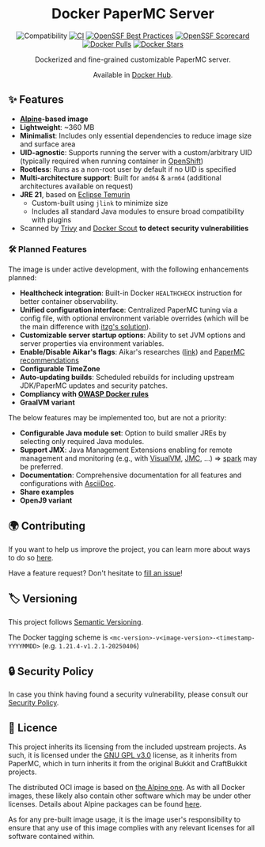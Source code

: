 <h1 align="center">Docker PaperMC Server</h1>

<div align="center">

![Compatibility](https://img.shields.io/badge/PaperMC_Support-v1.21.4-blue)
[![CI](https://github.com/Djaytan/docker-papermc-server/actions/workflows/ci.yml/badge.svg?branch=main)](https://github.com/Djaytan/docker-papermc-server/actions/workflows/ci.yml)
[![OpenSSF Best Practices](https://www.bestpractices.dev/projects/10360/badge)](https://www.bestpractices.dev/projects/10360)
[![OpenSSF Scorecard](https://api.securityscorecards.dev/projects/github.com/Djaytan/docker-papermc-server/badge)](https://securityscorecards.dev/viewer/?uri=github.com/Djaytan/docker-papermc-server)<br/>
[![Docker Pulls](https://img.shields.io/docker/pulls/djaytan/papermc-server.svg?logo=docker)](https://hub.docker.com/r/djaytan/papermc-server/)
[![Docker Stars](https://img.shields.io/docker/stars/djaytan/papermc-server.svg?logo=docker)](https://hub.docker.com/r/djaytan/papermc-server/)

Dockerized and fine-grained customizable PaperMC server.

Available in [Docker Hub](https://hub.docker.com/r/djaytan/papermc-server).

</div>

## ✨ Features

* **[Alpine](https://hub.docker.com/_/alpine)-based image**
* **Lightweight**: ~360 MB
* **Minimalist**: Includes only essential dependencies to reduce image size and surface area
* **UID-agnostic**: Supports running the server with a custom/arbitrary UID (typically required when running container
  in [OpenShift](https://www.redhat.com/fr/technologies/cloud-computing/openshift))
* **Rootless**: Runs as a non-root user by default if no UID is specified
* **Multi-architecture support**: Built for `amd64` & `arm64` (additional architectures available on request)
* **JRE 21**, based on [Eclipse Temurin](https://hub.docker.com/_/eclipse-temurin)
  * Custom-built using `jlink` to minimize size
  * Includes all standard Java modules to ensure broad compatibility with plugins
* Scanned by [Trivy](https://trivy.dev/latest/) and [Docker Scout](https://docs.docker.com/scout/) **to detect security vulnerabilities**

### 🛠️ Planned Features

The image is under active development, with the following enhancements planned:

* **Healthcheck integration**: Built-in Docker `HEALTHCHECK` instruction for better container observability.
* **Unified configuration interface**: Centralized PaperMC tuning via a config file, with optional environment variable overrides (which will be the main difference with [itzg's solution](https://docker-minecraft-server.readthedocs.io/en/latest/configuration/interpolating/)).
* **Customizable server startup options**: Ability to set JVM options and server properties via environment variables.
* **Enable/Disable Aikar's flags**: Aikar's researches ([link](https://aikar.co/2018/07/02/tuning-the-jvm-g1gc-garbage-collector-flags-for-minecraft/)) and [PaperMC recommendations](https://docs.papermc.io/paper/aikars-flags/)
* **Configurable TimeZone**
* **Auto-updating builds**: Scheduled rebuilds for including upstream JDK/PaperMC updates and security patches.
* **Compliancy with [OWASP Docker rules](https://cheatsheetseries.owasp.org/cheatsheets/Docker_Security_Cheat_Sheet.html)**
* **GraalVM variant**

The below features may be implemented too, but are not a priority:

* **Configurable Java module set**: Option to build smaller JREs by selecting only required Java modules.
* **Support JMX**: Java Management Extensions enabling for remote management and monitoring (e.g., with [VisualVM](https://visualvm.github.io/), [JMC](https://openjdk.org/projects/jmc/), ...) => [spark](https://docs.papermc.io/paper/profiling/) may be preferred.
* **Documentation**: Comprehensive documentation for all features and configurations with [AsciiDoc](https://asciidoc.org/).
* **Share examples**
* **OpenJ9 variant**

## 🌍 Contributing

If you want to help us improve the project, you can learn more about ways to do so [here](docs/CONTRIBUTING.md).

Have a feature request? Don't hesitate to [fill an issue](https://github.com/Djaytan/docker-papermc-server/issues)!

## 🏷️ Versioning

This project follows [Semantic Versioning](https://semver.org/).

The Docker tagging scheme is `<mc-version>-v<image-version>-<timestamp-YYYYMMDD>` (e.g. `1.21.4-v1.2.1-20250406`)

## 🔒 Security Policy

In case you think having found a security vulnerability, please consult
our [Security Policy](docs/SECURITY.md).

## 📄 Licence

This project inherits its licensing from the included upstream projects. As such, it is licensed under
the [GNU GPL v3.0](https://www.gnu.org/licenses/gpl-3.0.html) license, as it inherits from PaperMC, which in turn inherits it from the original Bukkit and
CraftBukkit projects.

The distributed OCI image is based on [the Alpine one](https://hub.docker.com/_/alpine).
As with all Docker images, these likely also contain other software which may be under other licenses. Details about Alpine packages can be
found [here](https://pkgs.alpinelinux.org/packages).

As for any pre-built image usage, it is the image user's responsibility to ensure that any use of this image complies with
any relevant licenses for all software contained within.

